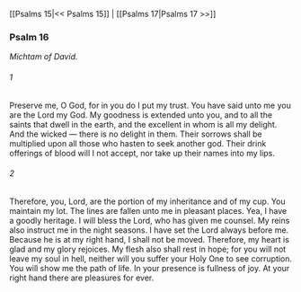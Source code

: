 [[Psalms 15|<< Psalms 15]]  |  [[Psalms 17|Psalms 17 >>]]

### Psalm 16

*Michtam of David.*

###### 1
Preserve me, O God, for in you do I put my trust. You have said unto me you are the Lord my God. My goodness is extended unto you, and to all the saints that dwell in the earth, and the excellent in whom is all my delight. And the wicked — there is no delight in them. Their sorrows shall be multiplied upon all those who hasten to seek another god. Their drink offerings of blood will I not accept, nor take up their names into my lips.

###### 2
Therefore, you, Lord, are the portion of my inheritance and of my cup. You maintain my lot. The lines are fallen unto me in pleasant places. Yea, I have a goodly heritage. I will bless the Lord, who has given me counsel. My reins also instruct me in the night seasons. I have set the Lord always before me. Because he is at my right hand, I shall not be moved. Therefore, my heart is glad and my glory rejoices. My flesh also shall rest in hope; for you will not leave my soul in hell, neither will you suffer your Holy One to see corruption. You will show me the path of life. In your presence is fullness of joy. At your right hand there are pleasures for ever.